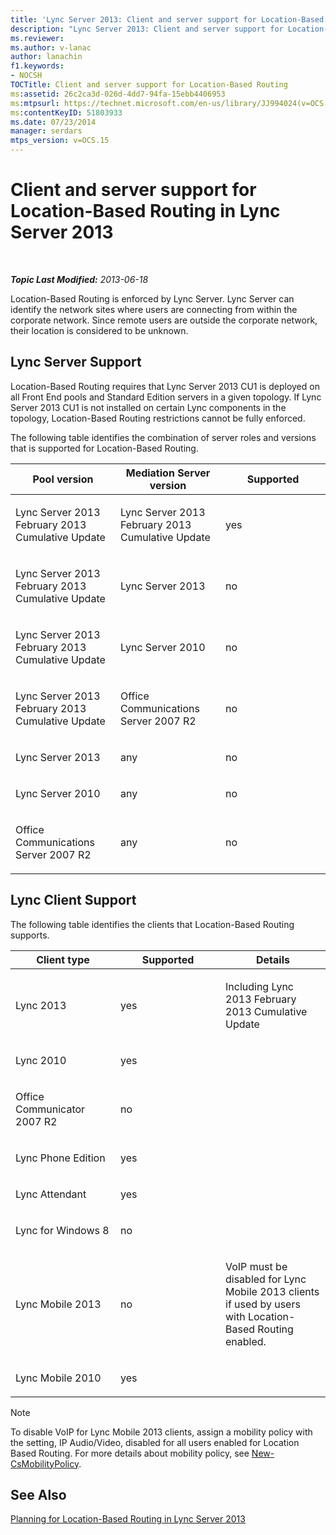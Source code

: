 ```yaml
---
title: 'Lync Server 2013: Client and server support for Location-Based Routing'
description: "Lync Server 2013: Client and server support for Location-Based Routing."
ms.reviewer: 
ms.author: v-lanac
author: lanachin
f1.keywords:
- NOCSH
TOCTitle: Client and server support for Location-Based Routing
ms:assetid: 26c2ca3d-026d-4dd7-94fa-15ebb4406953
ms:mtpsurl: https://technet.microsoft.com/en-us/library/JJ994024(v=OCS.15)
ms:contentKeyID: 51803933
ms.date: 07/23/2014
manager: serdars
mtps_version: v=OCS.15
---
```


# Client and server support for Location-Based Routing in Lync Server 2013

<div data-xmlns="http://www.w3.org/1999/xhtml">

<div class="topic" data-xmlns="http://www.w3.org/1999/xhtml" data-msxsl="urn:schemas-microsoft-com:xslt" data-cs="https://msdn.microsoft.com/">

<div data-asp="https://msdn2.microsoft.com/asp">



</div>

<div id="mainSection">

<div id="mainBody">

<span> </span>

_**Topic Last Modified:** 2013-06-18_

Location-Based Routing is enforced by Lync Server. Lync Server can identify the network sites where users are connecting from within the corporate network. Since remote users are outside the corporate network, their location is considered to be unknown.

<div>

## Lync Server Support

Location-Based Routing requires that Lync Server 2013 CU1 is deployed on all Front End pools and Standard Edition servers in a given topology. If Lync Server 2013 CU1 is not installed on certain Lync components in the topology, Location-Based Routing restrictions cannot be fully enforced.

The following table identifies the combination of server roles and versions that is supported for Location-Based Routing.


<table>
<colgroup>
<col style="width: 33%" />
<col style="width: 33%" />
<col style="width: 33%" />
</colgroup>
<thead>
<tr class="header">
<th>Pool version</th>
<th>Mediation Server version</th>
<th>Supported</th>
</tr>
</thead>
<tbody>
<tr class="odd">
<td><p>Lync Server 2013 February 2013 Cumulative Update</p></td>
<td><p>Lync Server 2013 February 2013 Cumulative Update</p></td>
<td><p>yes</p></td>
</tr>
<tr class="even">
<td><p>Lync Server 2013 February 2013 Cumulative Update</p></td>
<td><p>Lync Server 2013</p></td>
<td><p>no</p></td>
</tr>
<tr class="odd">
<td><p>Lync Server 2013 February 2013 Cumulative Update</p></td>
<td><p>Lync Server 2010</p></td>
<td><p>no</p></td>
</tr>
<tr class="even">
<td><p>Lync Server 2013 February 2013 Cumulative Update</p></td>
<td><p>Office Communications Server 2007 R2</p></td>
<td><p>no</p></td>
</tr>
<tr class="odd">
<td><p>Lync Server 2013</p></td>
<td><p>any</p></td>
<td><p>no</p></td>
</tr>
<tr class="even">
<td><p>Lync Server 2010</p></td>
<td><p>any</p></td>
<td><p>no</p></td>
</tr>
<tr class="odd">
<td><p>Office Communications Server 2007 R2</p></td>
<td><p>any</p></td>
<td><p>no</p></td>
</tr>
</tbody>
</table>


</div>

<div>

## Lync Client Support

The following table identifies the clients that Location-Based Routing supports.


<table>
<colgroup>
<col style="width: 33%" />
<col style="width: 33%" />
<col style="width: 33%" />
</colgroup>
<thead>
<tr class="header">
<th>Client type</th>
<th>Supported</th>
<th>Details</th>
</tr>
</thead>
<tbody>
<tr class="odd">
<td><p>Lync 2013</p></td>
<td><p>yes</p></td>
<td><p>Including Lync 2013 February 2013 Cumulative Update</p></td>
</tr>
<tr class="even">
<td><p>Lync 2010</p></td>
<td><p>yes</p></td>
<td> </td>
</tr>
<tr class="odd">
<td><p>Office Communicator 2007 R2</p></td>
<td><p>no</p></td>
<td> </td>
</tr>
<tr class="even">
<td><p>Lync Phone Edition</p></td>
<td><p>yes</p></td>
<td> </td>
</tr>
<tr class="odd">
<td><p>Lync Attendant</p></td>
<td><p>yes</p></td>
<td> </td>
</tr>
<tr class="even">
<td><p>Lync for Windows 8</p></td>
<td><p>no</p></td>
<td> </td>
</tr>
<tr class="odd">
<td><p>Lync Mobile 2013</p></td>
<td><p>no</p></td>
<td><p>VoIP must be disabled for Lync Mobile 2013 clients if used by users with Location-Based Routing enabled.</p></td>
</tr>
<tr class="even">
<td><p>Lync Mobile 2010</p></td>
<td><p>yes</p></td>
<td> </td>
</tr>
</tbody>
</table>

  

<div>


> [!NOTE]  
> To disable VoIP for Lync Mobile 2013 clients, assign a mobility policy with the setting, IP Audio/Video, disabled for all users enabled for Location Based Routing. For more details about mobility policy, see <A href="https://docs.microsoft.com/powershell/module/skype/New-CsMobilityPolicy">New-CsMobilityPolicy</A>.



</div>

</div>

<div>

## See Also


[Planning for Location-Based Routing in Lync Server 2013](lync-server-2013-planning-for-location-based-routing.md)  
  

</div>

</div>

<span> </span>

</div>

</div>

</div>

